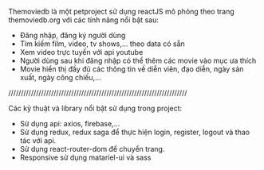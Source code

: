 Themoviedb là một petproject sử dụng reactJS mô phỏng theo trang themoviedb.org với các tính năng nổi bật sau:
- Đăng nhập, đăng ký người dùng
- Tìm kiếm film, video, tv shows,... theo data có sẵn
- Xem video trực tuyến với api youtube
- Người dùng sau khi đăng nhập có thể thêm các movie vào mục ưa thích
- Movie hiển thị đầy đủ các thông tin về diễn viên, đạo diễn, ngày sản xuất, ngày công chiếu,...

///////////////////////////////////////////////////////////////////////

Các kỹ thuật và library nổi bật sử dụng trong project:
- Sử dụng api: axios, firebase,...
- Sử dụng redux, redux saga để thực hiện login, register, logout và thao tác với api.
- Sử dụng react-router-dom để chuyển trang.
- Responsive sử dụng matariel-ui và sass